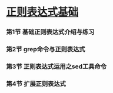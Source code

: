 # [正则表达式基础](https://www.shiyanlou.com/courses/90)

### 第1节 基础正则表达式介绍与练习

### 第2节 grep命令与正则表达式

### 第3节 正则表达式运用之sed工具命令

### 第4节 扩展正则表达式
